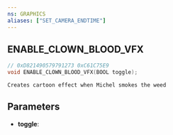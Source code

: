 ```yaml
---
ns: GRAPHICS
aliases: ["SET_CAMERA_ENDTIME"]
---
```

## ENABLE_CLOWN_BLOOD_VFX

```c
// 0xD821490579791273 0xC61C75E9
void ENABLE_CLOWN_BLOOD_VFX(BOOL toggle);
```

```
Creates cartoon effect when Michel smokes the weed  
```

## Parameters
* **toggle**: 


